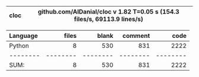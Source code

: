 cloc|github.com/AlDanial/cloc v 1.82  T=0.05 s (154.3 files/s, 69113.9 lines/s)
--- | ---

Language|files|blank|comment|code
:-------|-------:|-------:|-------:|-------:
Python|8|530|831|2222
--------|--------|--------|--------|--------
SUM:|8|530|831|2222
